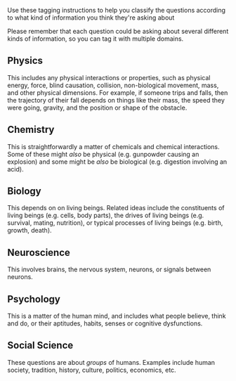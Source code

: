 
Use these tagging instructions to help you classify the questions according to what kind of information you think they're asking about

Please remember that each question could be asking about several different kinds of information, so you can tag it with multiple domains. 

## Physics

This includes any physical interactions or properties, such as physical energy, force, blind causation, collision, non-biological movement, mass, and other physical dimensions. For example, if someone trips and falls, then the trajectory of their fall depends on things like their mass, the speed they were going, gravity, and the position or shape of the obstacle. 

## Chemistry

This is straightforwardly a matter of chemicals and chemical interactions. Some of these might *also* be physical (e.g. gunpowder causing an explosion) and some might be *also* be biological (e.g. digestion involving an acid).

## Biology

This depends on on living beings. Related ideas include the constituents of living beings (e.g. cells, body parts), the drives of living beings (e.g. survival, mating, nutrition), or typical processes of living beings (e.g. birth, growth, death). 

## Neuroscience

This involves brains, the nervous system, neurons, or signals between neurons.

## Psychology

This is a matter of the human mind, and includes what people believe, think and do, or their aptitudes, habits, senses or cognitive dysfunctions. 

## Social Science

These questions are about *groups* of humans. Examples include human society, tradition, history, culture, politics, economics, etc. 
